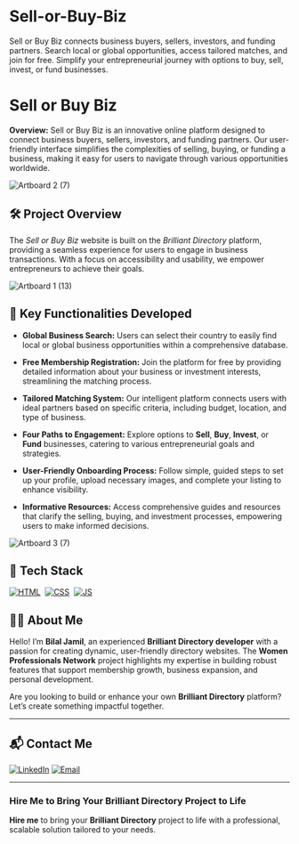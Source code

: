 # Sell-or-Buy-Biz
Sell or Buy Biz connects business buyers, sellers, investors, and funding partners. Search local or global opportunities, access tailored matches, and join for free. Simplify your entrepreneurial journey with options to buy, sell, invest, or fund businesses.
# Sell or Buy Biz

**Overview:**
Sell or Buy Biz is an innovative online platform designed to connect business buyers, sellers, investors, and funding partners. Our user-friendly interface simplifies the complexities of selling, buying, or funding a business, making it easy for users to navigate through various opportunities worldwide.

![Artboard 2 (7)](https://github.com/user-attachments/assets/f42e7101-a636-46e9-a819-4347045c535a)

## 🛠 Project Overview

The *Sell or Buy Biz* website is built on the *Brilliant Directory* platform, providing a seamless experience for users to engage in business transactions. With a focus on accessibility and usability, we empower entrepreneurs to achieve their goals.

![Artboard 1 (13)](https://github.com/user-attachments/assets/6e31a52f-5dad-407d-992e-96bbe1871177)

## 🚀 Key Functionalities Developed

- **Global Business Search:** Users can select their country to easily find local or global business opportunities within a comprehensive database.

- **Free Membership Registration:** Join the platform for free by providing detailed information about your business or investment interests, streamlining the matching process.

- **Tailored Matching System:** Our intelligent platform connects users with ideal partners based on specific criteria, including budget, location, and type of business.

- **Four Paths to Engagement:** Explore options to **Sell**, **Buy**, **Invest**, or **Fund** businesses, catering to various entrepreneurial goals and strategies.

- **User-Friendly Onboarding Process:** Follow simple, guided steps to set up your profile, upload necessary images, and complete your listing to enhance visibility.

- **Informative Resources:** Access comprehensive guides and resources that clarify the selling, buying, and investment processes, empowering users to make informed decisions.


![Artboard 3 (7)](https://github.com/user-attachments/assets/d4e5d4be-2f01-4fd3-8c3d-589da4a927de)

## 📌 Tech Stack
[![HTML](https://img.shields.io/badge/html5%20-%23E34F26.svg?&style=for-the-badge&logo=html5&logoColor=white)](https://github.com/yourusername/Baby-Support-Services/search?l=html)&nbsp;
[![CSS](https://img.shields.io/badge/css3%20-%231572B6.svg?&style=for-the-badge&logo=css3&logoColor=white)](https://github.com/yourusername/Baby-Support-Services/search?l=css)&nbsp;
[![JS](https://img.shields.io/badge/javascript%20-%23323330.svg?&style=for-the-badge&logo=javascript&logoColor=%23F7DF1E)](https://github.com/yourusername/Baby-Support-Services/search?l=javascript)


## 👨‍💻 About Me

Hello! I’m **Bilal Jamil**, an experienced **Brilliant Directory developer** with a passion for creating dynamic, user-friendly directory websites. The **Women Professionals Network** project highlights my expertise in building robust features that support membership growth, business expansion, and personal development.

Are you looking to build or enhance your own **Brilliant Directory** platform? Let’s create something impactful together.

---

## 📬 Contact Me


[![LinkedIn](https://img.shields.io/badge/LinkedIn-Connect-blue?style=for-the-badge&logo=linkedin)](http://www.linkedin.com/in/dev-bilal)
[![Email](https://img.shields.io/badge/Email-Contact%20Me-orange?style=for-the-badge&logo=gmail)](mailto:info.devbilal@gmail.com)

---



### **Hire Me to Bring Your Brilliant Directory Project to Life**

**Hire me** to bring your **Brilliant Directory** project to life with a professional, scalable solution tailored to your needs.
